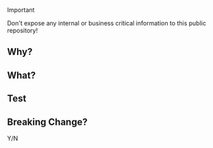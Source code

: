 > [!IMPORTANT]  
> Don't expose any internal or business critical information to this public repository!

Why?
---
<!-- Motivation/reason for the proposed changes. A link to the Jira ticket is sufficient. -->

What?
---
<!-- List of the key changes in the code. -->

Test
---
<!-- Have any tests been done? Has the macro already been in use in another project? Caused changes been checked in downstream projects? -->

Breaking Change?
---
Y/N
<!-- Indicate if the changes are breaking, and if yes, what has been done to mitigate errors. -->
